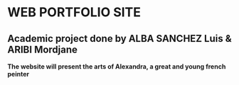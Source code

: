 # WEB PORTFOLIO SITE

## Academic project done by ALBA SANCHEZ Luis & ARIBI Mordjane

**The website will present the arts of Alexandra, a great and young french peinter**